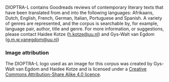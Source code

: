 DIOPTRA-L contains Goodreads reviews of contemporary literary texts that have been translated from and into the following languages: Afrikaans, Dutch, English, French, German, Italian, Portuguese and Spanish. A variety of genres are represented, and the corpus is searchable by, for example, language pair, author, title and genre. For more information, or suggestions, please contact Haidee Kotze (h.kotze@uu.nl) and Gys-Walt van Egdom (g.m.w.vanegdom@uu.nl)

### Image attribution

The DIOPTRA-L logo used as an image for this corpus was created by Gys-Walt van Egdom and Haidee Kotze and is licensed under a [Creative Commons Attribution-Share Alike 4.0 licence](https://creativecommons.org/licenses/by-sa/4.0/deed.en).
